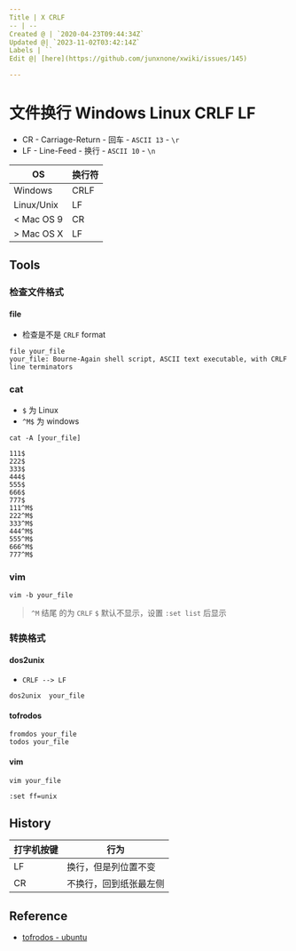 ```yaml
---
Title | X CRLF
-- | --
Created @ | `2020-04-23T09:44:34Z`
Updated @| `2023-11-02T03:42:14Z`
Labels | ``
Edit @| [here](https://github.com/junxnone/xwiki/issues/145)

---
```

# 文件换行 Windows Linux CRLF LF
- CR - Carriage-Return - 回车 - `ASCII 13` - `\r`
- LF -  Line-Feed - 换行 -  `ASCII 10` - `\n`

OS | 换行符
-- | --
Windows | CRLF
Linux/Unix | LF
< Mac OS 9 | CR
\> Mac OS X | LF
 
## Tools
### 检查文件格式

#### file 
- 检查是不是 `CRLF` format

```
file your_file
your_file: Bourne-Again shell script, ASCII text executable, with CRLF line terminators
```

### cat
- `$` 为 Linux
- `^M$` 为 windows

```
cat -A [your_file]
```

```
111$
222$
333$
444$
555$
666$
777$
111^M$
222^M$
333^M$
444^M$
555^M$
666^M$
777^M$
```




### vim 

```
vim -b your_file
```
> `^M` 结尾 的为 `CRLF`
> `$` 默认不显示，设置 `:set list` 后显示


### 转换格式


#### dos2unix  
- `CRLF --> LF`

```
dos2unix  your_file
```

#### tofrodos 

```
fromdos your_file
todos your_file
```

#### vim 

```
vim your_file
```
```
:set ff=unix
```


## History

打字机按键 | 行为
-- | --
LF  |  换行，但是列位置不变
CR | 不换行，回到纸张最左侧

## Reference
- [tofrodos - ubuntu](http://manpages.ubuntu.com/manpages/focal/man1/fromdos.1.html)

